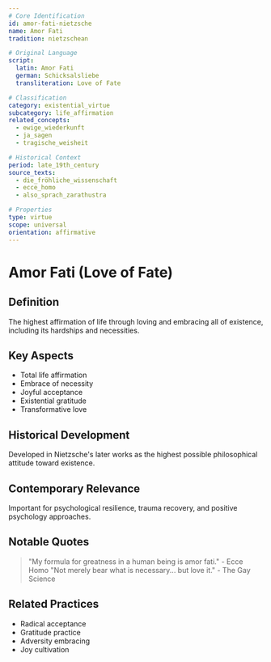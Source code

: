 ```yaml
---
# Core Identification
id: amor-fati-nietzsche
name: Amor Fati
tradition: nietzschean

# Original Language
script:
  latin: Amor Fati
  german: Schicksalsliebe
  transliteration: Love of Fate

# Classification
category: existential_virtue
subcategory: life_affirmation
related_concepts:
  - ewige_wiederkunft
  - ja_sagen
  - tragische_weisheit

# Historical Context
period: late_19th_century
source_texts:
  - die_fröhliche_wissenschaft
  - ecce_homo
  - also_sprach_zarathustra

# Properties
type: virtue
scope: universal
orientation: affirmative
---
```


# Amor Fati (Love of Fate)

## Definition
The highest affirmation of life through loving and embracing all of existence, including its hardships and necessities.

## Key Aspects
- Total life affirmation
- Embrace of necessity
- Joyful acceptance
- Existential gratitude
- Transformative love

## Historical Development
Developed in Nietzsche's later works as the highest possible philosophical attitude toward existence.

## Contemporary Relevance
Important for psychological resilience, trauma recovery, and positive psychology approaches.

## Notable Quotes
> "My formula for greatness in a human being is amor fati." - Ecce Homo
> "Not merely bear what is necessary... but love it." - The Gay Science

## Related Practices
- Radical acceptance
- Gratitude practice
- Adversity embracing
- Joy cultivation